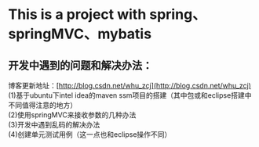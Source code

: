This is a project with spring、springMVC、mybatis
===
开发中遇到的问题和解决办法：
---
博客更新地址：[http://blog.csdn.net/whu_zcj](http://blog.csdn.net/whu_zcj)<br>
(1)基于ubuntu下intel idea的maven ssm项目的搭建（其中包或和eclipse搭建中不同值得注意的地方）<br>
(2)使用springMVC来接收参数的几种办法<br>
(3)开发中遇到乱码的解决办法<br>
(4)创建单元测试用例（这一点也和eclipse操作不同）<br>
